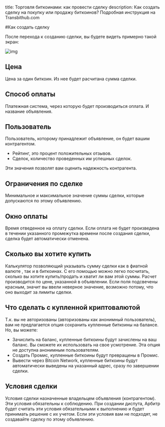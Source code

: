 
title: Торговля биткоинами: как провести сделку
description: Как создать сделку на покупку или  продажу биткоинов? Подробная инструкция на Transbithub.com


#Как создать сделку

После перехода к созданию сделки, вы будете видеть примерно такой экран:

![img](../../static/img/trading/createDeal/all.png)

## Цена
Цена за один биткоин. Из нее будет расчитана сумма сделки.
## Способ оплаты
Платежная система, через которую будет производиться оплата. И название объявления.
## Пользователь
Пользователь, которому принадлежит объявление, он будет вашим контрагентом.
- Рейтинг, это процент положительных отзывов.
- Сделок, количество проведенных им успешных сделок.

Эти значения позволят вам оценить надежность контрагента.

## Ограничения по сделке
Минимальное и максимальное значение суммы сделки, которые допускаются по этому объявлению.

## Окно оплаты
Время отведенное на оплату сделки. Если оплата не будет произведена в течении указанного промежутка времени после создания сделки,
сделка будет автоматически отменена.

## Сколько вы хотите купить
Калькулятор позволяющий указывать сумму сделки как в фиатной валюте , так и в биткоинах. 
С его помощью можно легко посчитать, сколько вы хотите купить/продать и хватит ли вам этой суммы.
Расчет производится по цене, указанной в объявлении. Если поля подсвечены красным, 
значит вы ввели неверное значение, возможно потому, что оно выходит за лимиты сделки.

## Что сделать с купленной криптовалютой
Т.к. вы не авторизованы (авторизованы как анонимный пользователь), вам не предлагается опция сохранить купленные биткоины на балансе.
Но, вы можете:
- Зачислить на баланс, купленные биткоины будут зачислены на ваш баланс. Вы сможете их использовать на свое усмотрение. 
  Эта опция не доступна анонимным пользователям.
- Создать Промис, купленные биткоины будут превращены в Промис.
- Вывести через Bitcoin Network, купленные биткоины будут автоматически выведены на указанный адрес, сразу по завершении сделки.

## Условия сделки
Условия сделки назначенные владельцем объявления (контрагентом). Эти условия обязательны к соблюдению.
При создании диспута, Арбитр будет считать эти условия обязательными к выполнению и будет принимать решение с их учетом.
Если эти условия вам не подходят, не создавайте сделку по этому объявлению.

